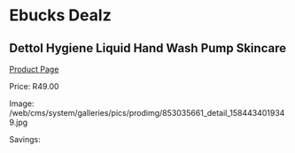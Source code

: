 
# Ebucks Dealz
## Dettol Hygiene Liquid Hand Wash Pump Skincare
[Product Page](https://www.ebucks.com/web/shop/productSelected.do?prodId=853035661&catId=908607666)

Price: R49.00

Image: /web/cms/system/galleries/pics/prodimg/853035661_detail_1584434019349.jpg

Savings: 


	